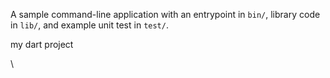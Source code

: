 











A sample command-line application with an entrypoint in `bin/`, library code
in `lib/`, and example unit test in `test/`.

my dart project

\






